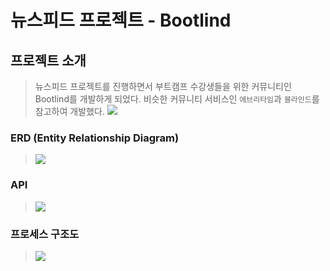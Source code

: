 # 뉴스피드 프로젝트 - Bootlind
## 프로젝트 소개
>뉴스피드 프로젝트를 진행하면서 부트캠프 수강생들을 위한 커뮤니티인 Bootlind를 개발하게 되었다. 비슷한 커뮤니티 서비스인 `에브리타임`과 `블라인드`를 참고하여 개발했다.
![](https://velog.velcdn.com/images/kim_table_next/post/f68c2a31-87a4-4946-8a21-152e7972790d/image.png)

### ERD (Entity Relationship Diagram)
>![](https://velog.velcdn.com/images/kim_table_next/post/e3213257-5797-4db5-ab9d-eba0c2392b0d/image.png)

### API
>![](https://velog.velcdn.com/images/kim_table_next/post/700fc178-9cff-477b-99ee-204aabd53b7c/image.png)

### 프로세스 구조도
>![](https://velog.velcdn.com/images/kim_table_next/post/f30d8be0-8a05-46a7-9781-fc3a3077c005/image.png)

